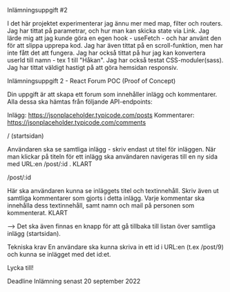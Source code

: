 Inlämningsuppgift #2

I det här projektet experimenterar jag ännu mer med map, filter och routers.
Jag har tittat på parametrar, och hur man kan skicka state via Link.
Jag lärde mig att jag kunde göra en egen hook - useFetch - och har använt den för att slippa upprepa kod. Jag har även tittat på en scroll-funktion, men har inte fått det att fungera. Jag har också tittat på hur jag kan konvertera userId till namn - tex 1 till "Håkan".
Jag har också testat CSS-moduler(sass). Jag har tittat väldigt hastigt på att göra hemsidan responsiv.

Inlämningsuppgift 2 - React Forum POC (Proof of Concept)

Din uppgift är att skapa ett forum som innehåller inlägg och kommentarer. Alla dessa ska hämtas från följande API-endpoints:

Inlägg: https://jsonplaceholder.typicode.com/posts
Kommentarer: https://jsonplaceholder.typicode.com/comments

/ (startsidan)

Användaren ska se samtliga inlägg - skriv endast ut titel för inläggen.
När man klickar på titeln för ett inlägg ska användaren navigeras till en ny sida med URL:en /post/:id .
KLART

/post/:id

Här ska användaren kunna se inläggets titel och textinnehåll. Skriv även ut samtliga kommentarer som gjorts i detta inlägg. Varje kommentar ska innehålla dess textinnehåll, samt namn och mail på personen som kommenterat.
KLART

-->
Det ska även finnas en knapp för att gå tillbaka till listan över samtliga inlägg (startsidan).


Tekniska krav
En användare ska kunna skriva in ett id i URL:en (t.ex /post/9) och kunna se inlägget med det id:et.

Lycka till!

Deadline
Inlämning senast 20 september 2022
